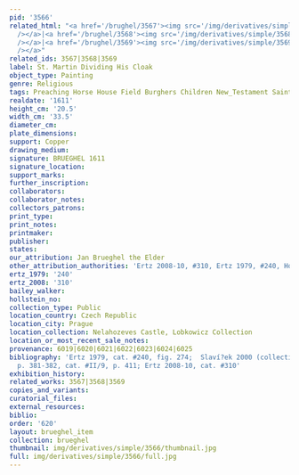 ```yaml
---
pid: '3566'
related_html: "<a href='/brughel/3567'><img src='/img/derivatives/simple/3567/thumbnail.jpg'
  /></a>|<a href='/brughel/3568'><img src='/img/derivatives/simple/3568/thumbnail.jpg'
  /></a>|<a href='/brughel/3569'><img src='/img/derivatives/simple/3569/thumbnail.jpg'
  /></a>"
related_ids: 3567|3568|3569
label: St. Martin Dividing His Cloak
object_type: Painting
genre: Religious
tags: Preaching Horse House Field Burghers Children New_Testament Saint Wagon
realdate: '1611'
height_cm: '20.5'
width_cm: '33.5'
diameter_cm: 
plate_dimensions: 
support: Copper
drawing_medium: 
signature: BRUEGHEL 1611
signature_location: 
support_marks: 
further_inscription: 
collaborators: 
collaborator_notes: 
collectors_patrons: 
print_type: 
print_notes: 
printmaker: 
publisher: 
states: 
our_attribution: Jan Brueghel the Elder
other_attribution_authorities: 'Ertz 2008-10, #310, Ertz 1979, #240, Honig database'
ertz_1979: '240'
ertz_2008: '310'
bailey_walker: 
hollstein_no: 
collection_type: Public
location_country: Czech Republic
location_city: Prague
location_collection: Nelahozeves Castle, Lobkowicz Collection
location_or_most_recent_sale_notes: 
provenance: 6019|6020|6021|6022|6023|6024|6025
bibliography: 'Ertz 1979, cat. #240, fig. 274;  Slaví?ek 2000 (collection catalogue),
  p. 381-382, cat. #II/9, p. 411; Ertz 2008-10, cat. #310'
exhibition_history: 
related_works: 3567|3568|3569
copies_and_variants: 
curatorial_files: 
external_resources: 
biblio: 
order: '620'
layout: brueghel_item
collection: brueghel
thumbnail: img/derivatives/simple/3566/thumbnail.jpg
full: img/derivatives/simple/3566/full.jpg
---
```

